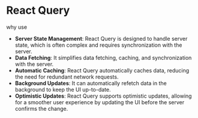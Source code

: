 # React Query

why use

- **Server State Management**: React Query is designed to handle server state, which is often complex and requires synchronization with the server.
- **Data Fetching**: It simplifies data fetching, caching, and synchronization with the server.
- **Automatic Caching**: React Query automatically caches data, reducing the need for redundant network requests.
- **Background Updates**: It can automatically refetch data in the background to keep the UI up-to-date.
- **Optimistic Updates**: React Query supports optimistic updates, allowing for a smoother user experience by updating the UI before the server confirms the change.
